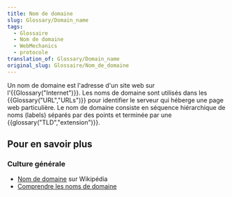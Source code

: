 ```yaml
---
title: Nom de domaine
slug: Glossary/Domain_name
tags:
  - Glossaire
  - Nom de domaine
  - WebMechanics
  - protocole
translation_of: Glossary/Domain_name
original_slug: Glossaire/Nom_de_domaine
---
```


Un nom de domaine est l'adresse d'un site web sur l'{{Glossary("Internet")}}. Les noms de domaine sont utilisés dans les {{Glossary("URL","URLs")}} pour identifier le serveur qui héberge une page web particulière. Le nom de domaine consiste en séquence hiérarchique de noms (labels) séparés par des points et terminée par une {{glossary("TLD","extension")}}.

## Pour en savoir plus

### **Culture générale**

- [Nom de domaine](https://fr.wikipedia.org/wiki/Nom_de_domaine) sur Wikipédia
- [Comprendre les noms de domaine](/fr/Apprendre/Comprendre_noms_de_domaine)
